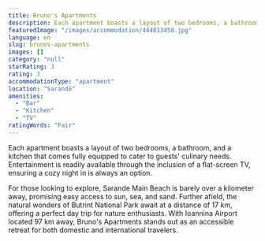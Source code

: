 ```yaml
---
title: Bruno's Apartments
description: Each apartment boasts a layout of two bedrooms, a bathroom, and a kitchen that comes fully equipped to cater to guests' culinary needs. Entertainment is readily
featuredImage: "/images/accommodation/444813458.jpg"
language: en
slug: brunos-apartments
images: []
category: "null"
starRating: 3
rating: 3
accommodationType: "apartment"
location: "Sarandë"
amenities:
  - "Bar"
  - "Kitchen"
  - "TV"
ratingWords: "Fair"
---
```


Each apartment boasts a layout of two bedrooms, a bathroom, and a kitchen that comes fully equipped to cater to guests' culinary needs. Entertainment is readily available through the inclusion of a flat-screen TV, ensuring a cozy night in is always an option.

For those looking to explore, Sarande Main Beach is barely over a kilometer away, promising easy access to sun, sea, and sand. Further afield, the natural wonders of Butrint National Park await at a distance of 17 km, offering a perfect day trip for nature enthusiasts. With Ioannina Airport located 97 km away, Bruno's Apartments stands out as an accessible retreat for both domestic and international travelers.

